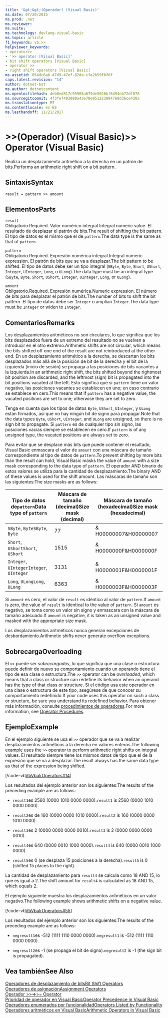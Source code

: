 ```yaml
---
title: '&gt;&gt;(Operador) (Visual Basic)'
ms.date: 07/20/2015
ms.prod: .net
ms.reviewer: 
ms.suite: 
ms.technology: devlang-visual-basic
ms.topic: article
f1_keywords: vb.>>
helpviewer_keywords:
- operator>>
- '>> operator [Visual Basic]'
- bit shift operators [Visual Basic]
- operator >>
- right shift operators [Visual Basic]
ms.assetid: 054dc6a6-47d9-47ef-82da-cfa2b59fbf8f
caps.latest.revision: "14"
author: dotnet-bot
ms.author: dotnetcontent
ms.openlocfilehash: 4eb0ed817c95905a679de5026bf6494eb72df078
ms.sourcegitcommit: 4f3fef493080a43e70e951223894768d36ce430a
ms.translationtype: MT
ms.contentlocale: es-ES
ms.lasthandoff: 11/21/2017
---
```

# <a name="gtgt-operator-visual-basic"></a><span data-ttu-id="5a3ee-102">&gt;&gt;(Operador) (Visual Basic)</span><span class="sxs-lookup"><span data-stu-id="5a3ee-102">&gt;&gt; Operator (Visual Basic)</span></span>
<span data-ttu-id="5a3ee-103">Realiza un desplazamiento aritmético a la derecha en un patrón de bits.</span><span class="sxs-lookup"><span data-stu-id="5a3ee-103">Performs an arithmetic right shift on a bit pattern.</span></span>  
  
## <a name="syntax"></a><span data-ttu-id="5a3ee-104">Sintaxis</span><span class="sxs-lookup"><span data-stu-id="5a3ee-104">Syntax</span></span>  
  
```  
result = pattern >> amount  
```  
  
## <a name="parts"></a><span data-ttu-id="5a3ee-105">Elementos</span><span class="sxs-lookup"><span data-stu-id="5a3ee-105">Parts</span></span>  
 `result`  
 <span data-ttu-id="5a3ee-106">Obligatorio.</span><span class="sxs-lookup"><span data-stu-id="5a3ee-106">Required.</span></span> <span data-ttu-id="5a3ee-107">Valor numérico integral.</span><span class="sxs-lookup"><span data-stu-id="5a3ee-107">Integral numeric value.</span></span> <span data-ttu-id="5a3ee-108">El resultado de desplazar el patrón de bits.</span><span class="sxs-lookup"><span data-stu-id="5a3ee-108">The result of shifting the bit pattern.</span></span> <span data-ttu-id="5a3ee-109">El tipo de datos es el mismo que el de `pattern`.</span><span class="sxs-lookup"><span data-stu-id="5a3ee-109">The data type is the same as that of `pattern`.</span></span>  
  
 `pattern`  
 <span data-ttu-id="5a3ee-110">Obligatorio.</span><span class="sxs-lookup"><span data-stu-id="5a3ee-110">Required.</span></span> <span data-ttu-id="5a3ee-111">Expresión numérica integral.</span><span class="sxs-lookup"><span data-stu-id="5a3ee-111">Integral numeric expression.</span></span> <span data-ttu-id="5a3ee-112">El patrón de bits que se va a desplazar.</span><span class="sxs-lookup"><span data-stu-id="5a3ee-112">The bit pattern to be shifted.</span></span> <span data-ttu-id="5a3ee-113">El tipo de datos debe ser un tipo integral (`SByte`, `Byte`, `Short`, `UShort`, `Integer`, `UInteger`, `Long`, o `ULong`).</span><span class="sxs-lookup"><span data-stu-id="5a3ee-113">The data type must be an integral type (`SByte`, `Byte`, `Short`, `UShort`, `Integer`, `UInteger`, `Long`, or `ULong`).</span></span>  
  
 `amount`  
 <span data-ttu-id="5a3ee-114">Obligatorio.</span><span class="sxs-lookup"><span data-stu-id="5a3ee-114">Required.</span></span> <span data-ttu-id="5a3ee-115">Expresión numérica.</span><span class="sxs-lookup"><span data-stu-id="5a3ee-115">Numeric expression.</span></span> <span data-ttu-id="5a3ee-116">El número de bits para desplazar el patrón de bits.</span><span class="sxs-lookup"><span data-stu-id="5a3ee-116">The number of bits to shift the bit pattern.</span></span> <span data-ttu-id="5a3ee-117">El tipo de datos debe ser `Integer` o amplían `Integer`.</span><span class="sxs-lookup"><span data-stu-id="5a3ee-117">The data type must be `Integer` or widen to `Integer`.</span></span>  
  
## <a name="remarks"></a><span data-ttu-id="5a3ee-118">Comentarios</span><span class="sxs-lookup"><span data-stu-id="5a3ee-118">Remarks</span></span>  
 <span data-ttu-id="5a3ee-119">Los desplazamientos aritméticos no son circulares, lo que significa que los bits desplazados fuera de un extremo del resultado no se vuelven a introducir en el otro extremo.</span><span class="sxs-lookup"><span data-stu-id="5a3ee-119">Arithmetic shifts are not circular, which means the bits shifted off one end of the result are not reintroduced at the other end.</span></span> <span data-ttu-id="5a3ee-120">En un desplazamiento aritmético a la derecha, se descartan los bits desplazados más allá de la posición de bit de la derecha y el bit de la izquierda (inicio de sesión) se propaga a las posiciones de bits vacantes a la izquierda.</span><span class="sxs-lookup"><span data-stu-id="5a3ee-120">In an arithmetic right shift, the bits shifted beyond the rightmost bit position are discarded, and the leftmost (sign) bit is propagated into the bit positions vacated at the left.</span></span> <span data-ttu-id="5a3ee-121">Esto significa que si `pattern` tiene un valor negativo, las posiciones vacantes se establecen en uno; en caso contrario se establece en cero.</span><span class="sxs-lookup"><span data-stu-id="5a3ee-121">This means that if `pattern` has a negative value, the vacated positions are set to one; otherwise they are set to zero.</span></span>  
  
 <span data-ttu-id="5a3ee-122">Tenga en cuenta que los tipos de datos `Byte`, `UShort`, `UInteger`, y `ULong` están firmados, así que no hay ningún bit de signo para propagar.</span><span class="sxs-lookup"><span data-stu-id="5a3ee-122">Note that the data types `Byte`, `UShort`, `UInteger`, and `ULong` are unsigned, so there is no sign bit to propagate.</span></span> <span data-ttu-id="5a3ee-123">Si `pattern` es de cualquier tipo sin signo, las posiciones vacías siempre se establecen en cero.</span><span class="sxs-lookup"><span data-stu-id="5a3ee-123">If `pattern` is of any unsigned type, the vacated positions are always set to zero.</span></span>  
  
 <span data-ttu-id="5a3ee-124">Para evitar que se desplace más bits que puede contener el resultado, Visual Basic enmascara el valor de `amount` con una máscara de tamaño correspondiente al tipo de datos de `pattern`.</span><span class="sxs-lookup"><span data-stu-id="5a3ee-124">To prevent shifting by more bits than the result can hold, Visual Basic masks the value of `amount` with a size mask corresponding to the data type of `pattern`.</span></span> <span data-ttu-id="5a3ee-125">El operador AND binario de estos valores se utiliza para la cantidad de desplazamiento.</span><span class="sxs-lookup"><span data-stu-id="5a3ee-125">The binary AND of these values is used for the shift amount.</span></span> <span data-ttu-id="5a3ee-126">Las máscaras de tamaño son las siguientes:</span><span class="sxs-lookup"><span data-stu-id="5a3ee-126">The size masks are as follows:</span></span>  
  
|<span data-ttu-id="5a3ee-127">Tipo de datos de`pattern`</span><span class="sxs-lookup"><span data-stu-id="5a3ee-127">Data type of `pattern`</span></span>|<span data-ttu-id="5a3ee-128">Máscara de tamaño (decimal)</span><span class="sxs-lookup"><span data-stu-id="5a3ee-128">Size mask (decimal)</span></span>|<span data-ttu-id="5a3ee-129">Máscara de tamaño (hexadecimal)</span><span class="sxs-lookup"><span data-stu-id="5a3ee-129">Size mask (hexadecimal)</span></span>|  
|----------------------------|---------------------------|-------------------------------|  
|<span data-ttu-id="5a3ee-130">`SByte`, `Byte`</span><span class="sxs-lookup"><span data-stu-id="5a3ee-130">`SByte`, `Byte`</span></span>|<span data-ttu-id="5a3ee-131">7</span><span class="sxs-lookup"><span data-stu-id="5a3ee-131">7</span></span>|<span data-ttu-id="5a3ee-132">& H00000007</span><span class="sxs-lookup"><span data-stu-id="5a3ee-132">&H00000007</span></span>|  
|<span data-ttu-id="5a3ee-133">`Short`, `UShort`</span><span class="sxs-lookup"><span data-stu-id="5a3ee-133">`Short`, `UShort`</span></span>|<span data-ttu-id="5a3ee-134">15</span><span class="sxs-lookup"><span data-stu-id="5a3ee-134">15</span></span>|<span data-ttu-id="5a3ee-135">& H0000000F</span><span class="sxs-lookup"><span data-stu-id="5a3ee-135">&H0000000F</span></span>|  
|<span data-ttu-id="5a3ee-136">`Integer`, `UInteger`</span><span class="sxs-lookup"><span data-stu-id="5a3ee-136">`Integer`, `UInteger`</span></span>|<span data-ttu-id="5a3ee-137">31</span><span class="sxs-lookup"><span data-stu-id="5a3ee-137">31</span></span>|<span data-ttu-id="5a3ee-138">& H0000001F</span><span class="sxs-lookup"><span data-stu-id="5a3ee-138">&H0000001F</span></span>|  
|<span data-ttu-id="5a3ee-139">`Long`, `ULong`</span><span class="sxs-lookup"><span data-stu-id="5a3ee-139">`Long`, `ULong`</span></span>|<span data-ttu-id="5a3ee-140">63</span><span class="sxs-lookup"><span data-stu-id="5a3ee-140">63</span></span>|<span data-ttu-id="5a3ee-141">& H0000003F</span><span class="sxs-lookup"><span data-stu-id="5a3ee-141">&H0000003F</span></span>|  
  
 <span data-ttu-id="5a3ee-142">Si `amount` es cero, el valor de `result` es idéntico al valor de `pattern`.</span><span class="sxs-lookup"><span data-stu-id="5a3ee-142">If `amount` is zero, the value of `result` is identical to the value of `pattern`.</span></span> <span data-ttu-id="5a3ee-143">Si `amount` es negativo, se toma como un valor sin signo y enmascara con la máscara de tamaño adecuado.</span><span class="sxs-lookup"><span data-stu-id="5a3ee-143">If `amount` is negative, it is taken as an unsigned value and masked with the appropriate size mask.</span></span>  
  
 <span data-ttu-id="5a3ee-144">Los desplazamientos aritméticos nunca generan excepciones de desbordamiento.</span><span class="sxs-lookup"><span data-stu-id="5a3ee-144">Arithmetic shifts never generate overflow exceptions.</span></span>  
  
## <a name="overloading"></a><span data-ttu-id="5a3ee-145">Sobrecarga</span><span class="sxs-lookup"><span data-stu-id="5a3ee-145">Overloading</span></span>  
 <span data-ttu-id="5a3ee-146">El `>>` puede ser *sobrecargados*, lo que significa que una clase o estructura puede definir de nuevo su comportamiento cuando un operando tiene el tipo de esa clase o estructura.</span><span class="sxs-lookup"><span data-stu-id="5a3ee-146">The `>>` operator can be *overloaded*, which means that a class or structure can redefine its behavior when an operand has the type of that class or structure.</span></span> <span data-ttu-id="5a3ee-147">Si el código usa este operador en una clase o estructura de este tipo, asegúrese de que conocer su comportamiento redefinido.</span><span class="sxs-lookup"><span data-stu-id="5a3ee-147">If your code uses this operator on such a class or structure, be sure you understand its redefined behavior.</span></span> <span data-ttu-id="5a3ee-148">Para obtener más información, consulte [procedimientos de operadores](../../../visual-basic/programming-guide/language-features/procedures/operator-procedures.md).</span><span class="sxs-lookup"><span data-stu-id="5a3ee-148">For more information, see [Operator Procedures](../../../visual-basic/programming-guide/language-features/procedures/operator-procedures.md).</span></span>  
  
## <a name="example"></a><span data-ttu-id="5a3ee-149">Ejemplo</span><span class="sxs-lookup"><span data-stu-id="5a3ee-149">Example</span></span>  
 <span data-ttu-id="5a3ee-150">En el ejemplo siguiente se usa el `>>` operador que se va a realizar desplazamientos aritméticos a la derecha en valores enteros.</span><span class="sxs-lookup"><span data-stu-id="5a3ee-150">The following example uses the `>>` operator to perform arithmetic right shifts on integral values.</span></span> <span data-ttu-id="5a3ee-151">El resultado siempre tiene los mismos datos de tipo que el de la expresión que se va a desplazar.</span><span class="sxs-lookup"><span data-stu-id="5a3ee-151">The result always has the same data type as that of the expression being shifted.</span></span>  
  
 [!code-vb[VbVbalrOperators#14](../../../visual-basic/language-reference/operators/codesnippet/VisualBasic/right-shift-operator_1.vb)]  
  
 <span data-ttu-id="5a3ee-152">Los resultados del ejemplo anterior son los siguientes:</span><span class="sxs-lookup"><span data-stu-id="5a3ee-152">The results of the preceding example are as follows:</span></span>  
  
-   <span data-ttu-id="5a3ee-153">`result1`es 2560 (0000 1010 0000 0000).</span><span class="sxs-lookup"><span data-stu-id="5a3ee-153">`result1` is 2560 (0000 1010 0000 0000).</span></span>  
  
-   <span data-ttu-id="5a3ee-154">`result2`es de 160 (0000 0000 1010 0000).</span><span class="sxs-lookup"><span data-stu-id="5a3ee-154">`result2` is 160 (0000 0000 1010 0000).</span></span>  
  
-   <span data-ttu-id="5a3ee-155">`result3`es 2 (0000 0000 0000 0010).</span><span class="sxs-lookup"><span data-stu-id="5a3ee-155">`result3` is 2 (0000 0000 0000 0010).</span></span>  
  
-   <span data-ttu-id="5a3ee-156">`result4`es 640 (0000 0010 1000 0000).</span><span class="sxs-lookup"><span data-stu-id="5a3ee-156">`result4` is 640 (0000 0010 1000 0000).</span></span>  
  
-   <span data-ttu-id="5a3ee-157">`result5`es 0 (se desplaza 15 posiciones a la derecha).</span><span class="sxs-lookup"><span data-stu-id="5a3ee-157">`result5` is 0 (shifted 15 places to the right).</span></span>  
  
 <span data-ttu-id="5a3ee-158">La cantidad de desplazamiento para `result4` se calcula como 18 AND 15, lo que es igual a 2.</span><span class="sxs-lookup"><span data-stu-id="5a3ee-158">The shift amount for `result4` is calculated as 18 AND 15, which equals 2.</span></span>  
  
 <span data-ttu-id="5a3ee-159">El ejemplo siguiente muestra los desplazamientos aritméticos en un valor negativo.</span><span class="sxs-lookup"><span data-stu-id="5a3ee-159">The following example shows arithmetic shifts on a negative value.</span></span>  
  
 [!code-vb[VbVbalrOperators#55](../../../visual-basic/language-reference/operators/codesnippet/VisualBasic/right-shift-operator_2.vb)]  
  
 <span data-ttu-id="5a3ee-160">Los resultados del ejemplo anterior son los siguientes:</span><span class="sxs-lookup"><span data-stu-id="5a3ee-160">The results of the preceding example are as follows:</span></span>  
  
-   <span data-ttu-id="5a3ee-161">`negresult1`es -512 (1111 1110 0000 0000).</span><span class="sxs-lookup"><span data-stu-id="5a3ee-161">`negresult1` is -512 (1111 1110 0000 0000).</span></span>  
  
-   <span data-ttu-id="5a3ee-162">`negresult2`es -1 (se propaga el bit de signo).</span><span class="sxs-lookup"><span data-stu-id="5a3ee-162">`negresult2` is -1 (the sign bit is propagated).</span></span>  
  
## <a name="see-also"></a><span data-ttu-id="5a3ee-163">Vea también</span><span class="sxs-lookup"><span data-stu-id="5a3ee-163">See Also</span></span>  
 [<span data-ttu-id="5a3ee-164">Operadores de desplazamiento de bits</span><span class="sxs-lookup"><span data-stu-id="5a3ee-164">Bit Shift Operators</span></span>](../../../visual-basic/language-reference/operators/bit-shift-operators.md)  
 [<span data-ttu-id="5a3ee-165">Operadores de asignación</span><span class="sxs-lookup"><span data-stu-id="5a3ee-165">Assignment Operators</span></span>](../../../visual-basic/language-reference/operators/assignment-operators.md)  
 [<span data-ttu-id="5a3ee-166">Operador >>=</span><span class="sxs-lookup"><span data-stu-id="5a3ee-166">>>= Operator</span></span>](../../../visual-basic/language-reference/operators/right-shift-assignment-operator.md)  
 [<span data-ttu-id="5a3ee-167">Prioridad de operador en Visual Basic</span><span class="sxs-lookup"><span data-stu-id="5a3ee-167">Operator Precedence in Visual Basic</span></span>](../../../visual-basic/language-reference/operators/operator-precedence.md)  
 [<span data-ttu-id="5a3ee-168">Operadores enumerados por funcionalidad</span><span class="sxs-lookup"><span data-stu-id="5a3ee-168">Operators Listed by Functionality</span></span>](../../../visual-basic/language-reference/operators/operators-listed-by-functionality.md)  
 [<span data-ttu-id="5a3ee-169">Operadores aritméticos en Visual Basic</span><span class="sxs-lookup"><span data-stu-id="5a3ee-169">Arithmetic Operators in Visual Basic</span></span>](../../../visual-basic/programming-guide/language-features/operators-and-expressions/arithmetic-operators.md)
